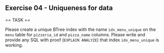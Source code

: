 ## Exercise 04 - Uniqueness for data

== TASK ==

Please create a unique BTree index with the name `idx_menu_unique` on the `menu` table for  `pizzeria_id` and `pizza_name` columns. 
Please write and provide any SQL with proof (`EXPLAIN ANALYZE`) that index `idx_menu_unique` is working. 